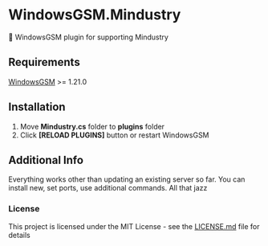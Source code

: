 # WindowsGSM.Mindustry
🧩 WindowsGSM plugin for supporting Mindustry

## Requirements
[WindowsGSM](https://github.com/WindowsGSM/WindowsGSM) >= 1.21.0

## Installation
1. Move **Mindustry.cs** folder to **plugins** folder
1. Click **[RELOAD PLUGINS]** button or restart WindowsGSM

## Additional Info
Everything works other than updating an existing server so far. You can install new, set ports, use additional commands. All that jazz

### License
This project is licensed under the MIT License - see the [LICENSE.md](https://github.com/BattlefieldDuck/WindowsGSM.ARMA3/blob/master/LICENSE) file for details
